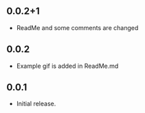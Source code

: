 ## 0.0.2+1
* ReadMe and some comments are changed

## 0.0.2
* Example gif is added in ReadMe.md

## 0.0.1
* Initial release.